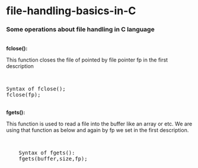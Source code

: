 # file-handling-basics-in-C
### Some operations about file handling in C language
<br>
<strong>fclose():</strong>
<br>
<p>This function closes the file of pointed by file pointer fp in the first description</p>
<br>
<pre>
Syntax of fclose();
fclose(fp);
</pre>
<br>
<strong>fgets():</strong>
<br>
<p>
    This function is used to read a file into the buffer like an array or etc. 
		We are using that function as below and again by fp we set in the first description.
</p>
<br>
<pre>
	Syntax of fgets():
	fgets(buffer,size,fp);
</pre>
